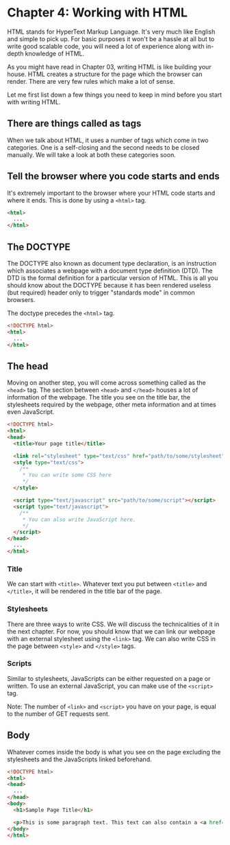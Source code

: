 # Chapter 4: Working with HTML

HTML stands for HyperText Markup Language. It's very much like English and simple to pick up. For basic purposes it won't be a hassle at all but to write good scalable code, you will need a lot of experience along with in-depth knowledge of HTML.

As you might have read in Chapter 03, writing HTML is like building your house. HTML creates a structure for the page which the browser can render. There are very few rules which make a lot of sense.

Let me first list down a few things you need to keep in mind before you start with writing HTML.

## There are things called as tags

When we talk about HTML, it uses a number of tags which come in two categories. One is a self-closing and the second needs to be closed manually. We will take a look at both these categories soon.

## Tell the browser where you code starts and ends

It's extremely important to the browser where your HTML code starts and where it ends. This is done by using a `<html>` tag.

```html
<html>
  ...
</html>
```

## The DOCTYPE

The DOCTYPE also known as document type declaration, is an instruction which associates a webpage with a document type definition (DTD). The DTD is the formal definition for a particular version of HTML. This is all you should know about the DOCTYPE because it has been rendered useless (but required) header only to trigger "standards mode" in common browsers.

The doctype precedes the `<html>` tag.

```html
<!DOCTYPE html>
<html>
  ...
</html>
```

## The head

Moving on another step, you will come across something called as the `<head>` tag. The section between `<head>` and `</head>` houses a lot of information of the webpage. The title you see on the title bar, the stylesheets required by the webpage, other meta information and at times even JavaScript.

```html
<!DOCTYPE html>
<html>
<head>
  <title>Your page title</title>

  <link rel="stylesheet" type="text/css" href="path/to/some/stylesheet">
  <style type="text/css">
    /**
     * You can write some CSS here
     */
  </style>

  <script type="text/javascript" src="path/to/some/script"></script>
  <script type="text/javascript">
    /**
     * You can also write JavaScript here.
     */
  </script>
</head>
  ...
</html>
```

### Title

We can start with `<title>`. Whatever text you put between `<title>` and `</title>`, it will be rendered in the title bar of the page.

### Stylesheets

There are three ways to write CSS. We will discuss the technicalities of it in the next chapter. For now, you should know that we can link our webpage with an external stylesheet using the `<link>` tag. We can also write CSS in the page between `<style>` and `</style>` tags.

### Scripts

Similar to stylesheets, JavaScripts can be either requested on a page or written. To use an external JavaScript, you can make use of the `<script>` tag.

Note: The number of `<link>` and `<script>` you have on your page, is equal to the number of GET requests sent.

## Body

Whatever comes inside the body is what you see on the page excluding the stylesheets and the JavaScripts linked beforehand.

```html
<!DOCTYPE html>
<html>
<head>
  ...
</head>
<body>
  <h1>Sample Page Title</h1>

  <p>This is some paragraph text. This text can also contain a <a href="#">link</a>.</p>
</body>
</html>
```